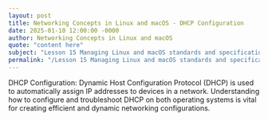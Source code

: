 ```yaml
---
layout: post
title: Networking Concepts in Linux and macOS - DHCP Configuration
date: 2025-01-10 12:00:00 -0000
author: Networking Concepts in Linux and macOS
quote: "content here"
subject: "Lesson 15 Managing Linux and macOS standards and specifications"
permalink: "/Lesson 15 Managing Linux and macOS standards and specifications/Networking Concepts in Linux and macOS/Networking Concepts in Linux and macOS - DHCP Configuration"
---
```


DHCP Configuration: Dynamic Host Configuration Protocol (DHCP) is used to automatically assign IP addresses to devices in a network. Understanding how to configure and troubleshoot DHCP on both operating systems is vital for creating efficient and dynamic networking configurations.
